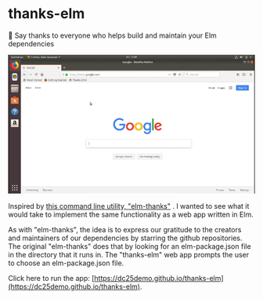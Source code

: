 # thanks-elm
🌟 Say thanks to everyone who helps build and maintain your Elm dependencies

![Example gif](https://github.com/dc25demo/thanks-elm/raw/master/thanksElmVideoB854.gif)

Inspired by [this command line utility, "elm-thanks"](https://github.com/zwilias/elm-thanks) .  I wanted to see what it would take to implement the same functionality as a web app written in Elm.

As with "elm-thanks", the idea is to express our gratitude to the creators and maintainers of our dependencies by starring the github repositories. The original "elm-thanks" does that by looking for an elm-package.json file in the directory that it runs in.  The "thanks-elm" web app prompts the user to choose an elm-package.json file.

Click here to run the app: [https://dc25demo.github.io/thanks-elm](https://dc25demo.github.io/thanks-elm).  
